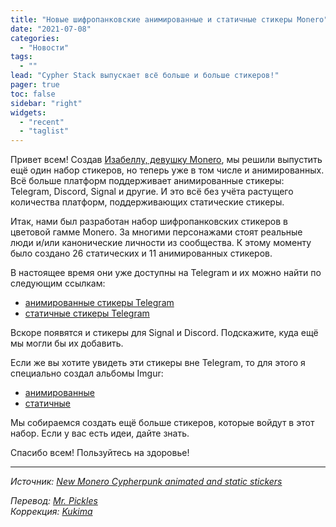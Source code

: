 ```yaml
---
title: "Новые шифропанковские анимированные и статичные стикеры Monero"
date: "2021-07-08"
categories:
  - "Новости"
tags:
  - ""
lead: "Cypher Stack выпускает всё больше и больше стикеров!"
pager: true
toc: false
sidebar: "right"
widgets:
  - "recent"
  - "taglist"
---
```


Привет всем! Создав [Изабеллу, девушку Monero](https://cypherstack.com/isabella-monero-girl-stickers.html), мы решили выпустить ещё один набор стикеров, но теперь уже в том числе и анимированных. Всё больше платформ поддерживает анимированные стикеры: Telegram, Discord, Signal и другие. И это всё без учёта растущего количества платформ, поддерживающих статические стикеры.

Итак, нами был разработан набор шифропанковских стикеров в цветовой гамме Monero. За многими персонажами стоят реальные люди и/или канонические личности из сообщества. К этому моменту было создано 26 статических и 11 анимированных стикеров.

В настоящее время они уже доступны на Telegram и их можно найти по следующим ссылкам:
- [анимированные стикеры Telegram](https://t.me/addstickers/monerocypherpunk)
- [статичные стикеры Telegram](https://t.me/addstickers/monerocypherpunkstatic)

Вскоре появятся и стикеры для Signal и Discord. Подскажите, куда ещё мы могли бы их добавить.

Если же вы хотите увидеть эти стикеры вне Telegram, то для этого я специально создал альбомы Imgur:
- [анимированные](https://imgur.com/a/29gJoTB)
- [статичные](https://imgur.com/a/RYRkWE5)

Мы собираемся создать ещё больше стикеров, которые войдут в этот набор. Если у вас есть идеи, дайте знать.

Спасибо всем! Пользуйтесь на здоровье!

---

_Источник: [New Monero Cypherpunk animated and static stickers](https://www.reddit.com/r/Monero/comments/oftqjd/new_monero_cypherpunk_animated_and_static_stickers/)_

_Перевод: [Mr. Pickles](https://t.me/v1docq47)_  
_Коррекция: [Kukima](https://t.me/Kukima)_
